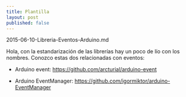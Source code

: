 ```yaml
---
title: Plantilla
layout: post
published: false
---
```

2015-06-10-Libreria-Eventos-Arduino.md


Hola, con la estandarización de las librerías hay un poco de lío con los nombres. Conozco estas dos relacionadas con eventos:

* Arduino event: https://github.com/arcturial/arduino-event

* Arduino EventManager: https://github.com/igormiktor/arduino-EventManager